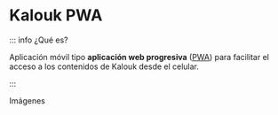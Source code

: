 # Kalouk PWA

::: info ¿Qué es?

Aplicación móvil tipo **aplicación web progresiva** ([PWA](https://developer.mozilla.org/es/docs/Web/Progressive_web_apps)) para facilitar el acceso a los contenidos de Kalouk desde el celular.

:::

Imágenes
